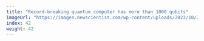 ```yaml
---
title: "Record-breaking quantum computer has more than 1000 qubits"
imageUrl: "https://images.newscientist.com/wp-content/uploads/2023/10/24143843/SEI_177256796.jpg?width=600"
index: 42
weight: 42
---
```

